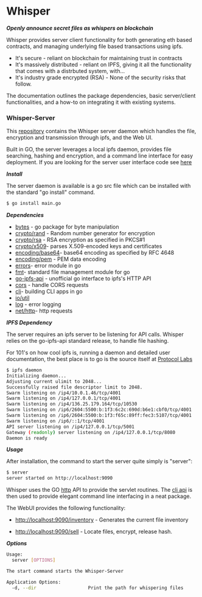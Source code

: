 # Whisper
***Openly announce secret files as whispers on blockchain***

Whisper provides server client functionality for both generating eth based contracts, and managing underlying file based transactions using ipfs.

* It's secure - reliant on blockchain for maintaining trust in contracts
* It's massively distributed - reliant on IPFS, giving it all the functionality that comes with a distrbuted system, with...
* It's industry grade encrypted (RSA) -  None of the security risks that follow.

The documentation outlines the package dependencies, basic server/client functionalities, and a how-to on integrating it with existing systems. 

### Whisper-Server

This [repository](https://github.com/shkr/whisper/tree/master/whisper_server) contains the Whisper server daemon which handles the file, encryption and transmission through ipfs, and the Web UI. 

Built in GO, the server leverages a local ipfs daemon, provides file searching, hashing and encryption, and a command line interface for easy deployment. If you are looking for the server user interface code see [here](server.html)


***Install***

The server daemon is available is a go src file which can be installed with the standard "go install" command. 

```sh
$ go install main.go
```
 
***Dependencies***

* [bytes](https://golang.org/pkg/bytes/) - go package for byte manipulation
* [crypto/rand](https://golang.org/pkg/crypto/rand/) - Random number generator for encryption
* [crypto/rsa](https://golang.org/pkg/crypto/rsa/) - RSA encryption as specified in PKCS#1
* [crypto/x509](https://golang.org/pkg/crypto/x509/)- parses X.509-encoded keys and certificates
* [encoding/base64](https://golang.org/pkg/encoding/base64/)- base64 encoding as specified by RFC 4648
* [encoding/pem](https://golang.org/pkg/encoding/pem/) - PEM data encoding
* [errors](https://golang.org/pkg/errors/)- error module in go
* [fmt](https://golang.org/pkg/fmt/)- standard file management module for go
* [go-ipfs-api](https://github.com/ipfs/go-ipfs-api) - unofficial go interface to ipfs's HTTP API
* [cors](https://github.com/rs/cors) - handle CORS requests
* [cli](https://github.com/urfave/cli)- building CLI apps in go 
* [io/util](https://golang.org/pkg/io/ioutil/)
* [log](https://golang.org/pkg/log/) - error logging
* [net/http](https://golang.org/pkg/net/http/)- http requests

 
***IPFS Dependency***

The server requires an ipfs server to be listening for API calls. Whisper relies on the go-ipfs-api standard release, to handle file hashing.

For 101's on how cool ipfs is, running a daemon and detailed user documentation, the best place is to go is the source itself at [Protocol Labs](https://ipfs.io/)

```sh
$ ipfs daemon
Initializing daemon...
Adjusting current ulimit to 2048...
Successfully raised file descriptor limit to 2048.
Swarm listening on /ip4/10.0.1.46/tcp/4001
Swarm listening on /ip4/127.0.0.1/tcp/4001
Swarm listening on /ip4/136.25.179.164/tcp/10530
Swarm listening on /ip6/2604:5500:b:1f3:6c2c:690d:b6e1:cbf0/tcp/4001
Swarm listening on /ip6/2604:5500:b:1f3:f65c:89ff:fec3:5107/tcp/4001
Swarm listening on /ip6/::1/tcp/4001
API server listening on /ip4/127.0.0.1/tcp/5001
Gateway (readonly) server listening on /ip4/127.0.0.1/tcp/8080
Daemon is ready
```

 
***Usage***

After installation, the command to start the server quite simply is "server":

```sh
$ server
server started on http://localhost:9090
```

Whisper uses the GO [http](https://golang.org/pkg/net/http/) API to provide the servlet routines. The [cli api](https://github.com/urfave/cli) is then used to provide elegant command line interfacing in a neat package. 

The WebUI provides the following functionality:

* [http://localhost:9090/inventory](http://localhost:9090/inventory) - Generates the current file inventory
	
* [http://localhost:9090/sell](http://localhost:9090/sell) - Locate files, encrypt, release hash.

 

***Options***


```sh
Usage:
  server [OPTIONS]

The start command starts the Whisper-Server

Application Options:
  -d, --dir                   Print the path for whispering files
```
